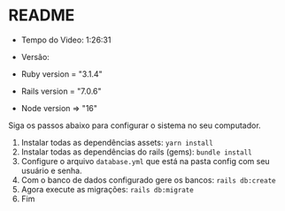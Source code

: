 # README
* Tempo do Video: 1:26:31

* Versão:

* Ruby version = "3.1.4"

* Rails version = "7.0.6"

* Node version => "16"

Siga os passos abaixo para configurar o sistema no seu computador.
1. Instalar todas as dependências assets: `yarn install`
2. Instalar todas as dependências do rails (gems): `bundle install`
3. Configure o arquivo `database.yml` que está na pasta config com seu usuário e senha.
4. Com o banco de dados configurado gere os bancos: `rails db:create`
5. Agora execute as migrações: `rails db:migrate`
6. Fim
